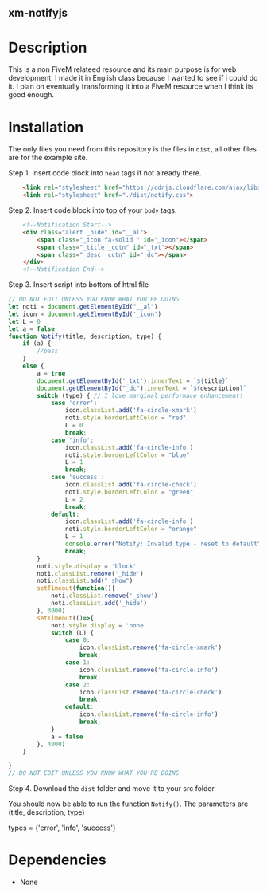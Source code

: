 ## xm-notifyjs

# Description
This is a non FiveM relateed resource and its main purpose is for web development. I made it in English class because I wanted to see if i could do it. I plan on eventually transforming it into a FiveM resource when I think its good enough.

# Installation
The only files you need from this repository is the files in `dist`, all other files are for the example site.

Step 1. Insert code block into `head` tags if not already there.
```html
    <link rel="stylesheet" href="https://cdnjs.cloudflare.com/ajax/libs/font-awesome/6.5.1/css/all.min.css">
    <link rel="stylesheet" href="./dist/notify.css">
```

Step 2. Insert code block into top of your `body` tags.
```html
    <!--Notification Start-->
    <div class="alert _hide" id="__al">
        <span class="_icon fa-solid " id="_icon"></span>
        <span class="_title _cctn" id="_txt"></span>
        <span class="_desc _cctn" id="_dc"></span>
    </div>
    <!--Notification End-->
```

Step 3. Insert script into bottom of html file
```js
// DO NOT EDIT UNLESS YOU KNOW WHAT YOU'RE DOING
let noti = document.getElementById("__al")
let icon = document.getElementById('_icon')
let L = 0
let a = false
function Notify(title, description, type) {
    if (a) {
        //pass
    }
    else {
        a = true
        document.getElementById('_txt').innerText = `${title}`
        document.getElementById("_dc").innerText = `${description}`
        switch (type) { // I love marginal performace enhancement!
            case 'error':
                icon.classList.add('fa-circle-xmark')
                noti.style.borderLeftColor = "red"
                L = 0
                break;
            case 'info':
                icon.classList.add('fa-circle-info')
                noti.style.borderLeftColor = "blue"
                L = 1
                break;
            case 'success':
                icon.classList.add('fa-circle-check')
                noti.style.borderLeftColor = "green"
                L = 2
                break;
            default:
                icon.classList.add('fa-circle-info')
                noti.style.borderLeftColor = "orange"
                L = 1
                console.error("Notify: Invalid type - reset to default")
                break;
        }
        noti.style.display = 'block'
        noti.classList.remove('_hide')
        noti.classList.add("_show")
        setTimeout(function(){
            noti.classList.remove('_show')
            noti.classList.add('_hide')
        }, 3000)
        setTimeout(()=>{
            noti.style.display = 'none'
            switch (L) {
                case 0:
                    icon.classList.remove('fa-circle-xmark')
                    break;
                case 1: 
                    icon.classList.remove('fa-circle-info')
                    break;
                case 2: 
                    icon.classList.remove('fa-circle-check')
                    break;
                default:
                    icon.classList.remove('fa-circle-info')
                    break;
            }
            a = false
        }, 4000)
    }

}
// DO NOT EDIT UNLESS YOU KNOW WHAT YOU'RE DOING
```

Step 4. Download the `dist` folder and move it to your src folder

You should now be able to run the function `Notify()`. The parameters are (title, description, type)

types = {'error', 'info', 'success'}

# Dependencies
 - None
